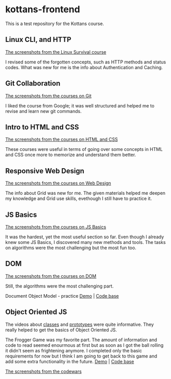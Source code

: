 # kottans-frontend

This is a test repository for the Kottans course.

## Linux CLI, and HTTP

[The screenshots from the Linux Survival course](https://github.com/JuliaNovak/kottans-frontend/tree/main/task_linux_cli)

I revised some of the forgotten concepts, such as HTTP methods and status codes. What was new for me is the info about Authentication and Caching.

## Git Collaboration

[The screenshots from the courses on Git](https://github.com/JuliaNovak/kottans-frontend/tree/main/task_git_collaboration)

I liked the course from Google; it was well structured and helped me to revise and learn new git commands.

## Intro to HTML and CSS

[The screenshots from the courses on HTML and CSS](https://github.com/JuliaNovak/kottans-frontend/tree/main/task_html_css_intro)

These courses were useful in terms of going over some concepts in HTML and CSS once more to memorize and understand them better.

## Responsive Web Design

[The screenshots from the courses on Web Design](https://github.com/JuliaNovak/kottans-frontend/tree/main/task_responsive_web_design)

The info about Grid was new for me. The given materials helped me deepen my knowledge and Grid use skills, evethough I still have to practice it.

## JS Basics

[The screenshots from the courses on JS Basics](https://github.com/JuliaNovak/kottans-frontend/tree/main/task_js_basics)

It was the hardest, yet the most useful section so far. Even though I already knew some JS Basics, I discovered many new methods and tools. The tasks on algorithms were the most challenging but the most fun too.

## DOM

[The screenshots from the courses on DOM](https://github.com/JuliaNovak/kottans-frontend/tree/main/task_js_dom)

Still, the algorithms were the most challenging part.

Document Object Model - practice
[Demo](https://julianovak.github.io/js-dom/) | [Code base](https://github.com/JuliaNovak/js-dom)

## Object Oriented JS

The videos about [classes](https://www.youtube.com/watch?v=jgCiWIdUZ-s&list=PLM7wFzahDYnEltE-aVGhRHYPwIJn0Xquu&index=40&ab_channel=WebDev%D1%81%D0%BD%D1%83%D0%BB%D1%8F.%D0%9A%D0%B0%D0%BD%D0%B0%D0%BB%D0%90%D0%BB%D0%B5%D0%BA%D1%81%D0%B0%D0%9B%D1%83%D1%89%D0%B5%D0%BD%D0%BA%D0%BE) and [prototypes](https://www.youtube.com/watch?v=e-3GS5-rak8&list=PLM7wFzahDYnEltE-aVGhRHYPwIJn0Xquu&index=46&ab_channel=WebDev%D1%81%D0%BD%D1%83%D0%BB%D1%8F.%D0%9A%D0%B0%D0%BD%D0%B0%D0%BB%D0%90%D0%BB%D0%B5%D0%BA%D1%81%D0%B0%D0%9B%D1%83%D1%89%D0%B5%D0%BD%D0%BA%D0%BE) were quite informative. They really helped to get the basics of Object Oriented JS.

The Frogger Game was my favorite part. The amount of information and code to read seemed enourmous at first but as soon as I got the ball rolling it didn't seem as frightening anymore. I completed only the basic requirements for now but I think I am going to get back to this game and add some extra functionality in the future.
[Demo](https://julianovak.github.io/frontend-nanodegree-arcade-game/) | [Code base](https://github.com/JuliaNovak/frontend-nanodegree-arcade-game/blob/master/js/app.js)

[The screenshots from the codewars](https://github.com/JuliaNovak/kottans-frontend/blob/main/task_js_oop/codewars_7kyu.png)

